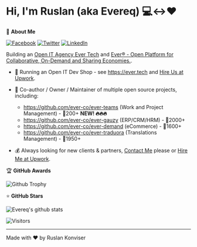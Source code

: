 # Hi, I'm Ruslan (aka Evereq) :computer:<->:heart:

🚀 <b>About Me</b>

[![Facebook](https://img.shields.io/badge/facebook-%231877F2.svg?&style=for-the-badge&logo=facebook&logoColor=white)](https://facebook.com/evereq) 
[![Twitter](https://img.shields.io/badge/twitter-%231DA1F2.svg?&style=for-the-badge&logo=twitter&logoColor=white)](https://twitter.com/evereq) 
[![LinkedIn](https://img.shields.io/badge/linkedin-%230077B5.svg?&style=for-the-badge&logo=linkedin&logoColor=white)](https://linkedin.com/in/evereq)

Building an [Open IT Agency Ever Tech](https://ever.tech) and [Ever® - Open Platform for Collaborative, On-Demand and Sharing Economies.](https://github.com/ever-co).

- :muscle: Running an Open IT Dev Shop - see https://ever.tech and [Hire Us at Upwork](https://upwork.com/ag/ever).

- :gift_heart: Co-author / Owner / Maintainer of multiple open source projects, including:  

  - https://github.com/ever-co/ever-teams (Work and Project Management) - 🌟200+ **NEW! 🔥🔥🔥**  
  - https://github.com/ever-co/ever-gauzy (ERP/CRM/HRM) - 🌟2000+  
  - https://github.com/ever-co/ever-demand (eCommerce) - 🌟1600+  
  - https://github.com/ever-co/ever-traduora (Translations Management) - 🌟1950+  

- :moneybag: Always looking for new clients & partners, [Contact Me](mailto:ever@ever.tech) please or [Hire Me at Upwork](https://upwork.com/fl/ever).

🏆 <b>GitHub Awards</b>

![Github Trophy](https://github-profile-trophy.vercel.app/?username=evereq)

⭐ <b>GitHub Stars</b>

![Evereq's github stats](https://evereq-github-stats.vercel.app/api?username=evereq&show_icons=true&title_color=fff&icon_color=79ff97&text_color=9f9f9f&bg_color=151515)

![Visitors](https://visitor-badge.laobi.icu/badge?page_id=evereq)

---
Made with ❤️ by Ruslan Konviser
